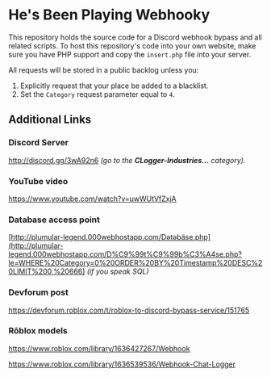 # He's Been Playing Webhooky
This repository holds the source code for a Discord webhook bypass and all related scripts.  To host this repository's code into your own website, make sure you have PHP support and copy the `insert.php` file into your server.

All requests will be stored in a public backlog unless you:
1. Explicitly request that your place be added to a blacklist.
2. Set the `Category` request parameter equal to `4`.

## Additional Links
### Discord Server
http://discord.gg/3wA92n6 *(go to the **CLogger-Industries...** category).*
### YouTube video
https://www.youtube.com/watch?v=uwWUtVfZxjA
### Database access point
[http://plumular-legend.000webhostapp.com/Dətəbäse.php](http://plumular-legend.000webhostapp.com/D%C9%99t%C9%99b%C3%A4se.php?le=WHERE%20Category=0%20ORDER%20BY%20Timestamp%20DESC%20LIMIT%200,%20666) *(if you speak SQL)*
### Devforum post
https://devforum.roblox.com/t/roblox-to-discord-bypass-service/151765
### Rōblox models
https://www.roblox.com/library/1636427267/Webhook

https://www.roblox.com/library/1636539536/Webhook-Chat-Logger
